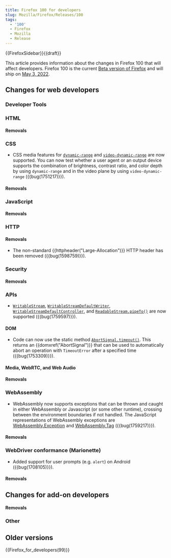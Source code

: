 ```yaml
---
title: Firefox 100 for developers
slug: Mozilla/Firefox/Releases/100
tags:
  - '100'
  - Firefox
  - Mozilla
  - Release
---
```

{{FirefoxSidebar}}{{draft}}

This article provides information about the changes in Firefox 100 that will affect developers. Firefox 100 is the current [Beta version of Firefox](https://www.mozilla.org/en-US/firefox/channel/desktop/#beta) and will ship on [May 3, 2022](https://wiki.mozilla.org/RapidRelease/Calendar#Future_branch_dates).

## Changes for web developers

### Developer Tools

### HTML

#### Removals

### CSS

- CSS media features for [`dynamic-range`](en-US/docs/Web/CSS/@media/dynamic-range) and [`video-dynamic-range`](en-US/docs/Web/CSS/@media/video-dynamic-range) are now supported. You can now test whether a user agent or an output device supports the combination of brightness, contrast ratio, and color depth by using `dynamic-range` and in the video plane by using `video-dynamic-range` ({{bug(1751217)}}).

#### Removals

### JavaScript

#### Removals

### HTTP

#### Removals

- The non-standard {{httpheader("Large-Allocation")}} HTTP header has been removed ({{bug(1598759)}}).

### Security

#### Removals

### APIs

- [`WritableStream`](/en-US/docs/Web/API/WritableStream), [`WritableStreamDefaultWriter`](/en-US/docs/Web/API/WritableStreamDefaultWriter), [`WritableStreamDefaultController`](/en-US/docs/Web/API/WritableStreamDefaultController), and [`ReadableStream.pipeTo()`](/en-US/docs/Web/API/ReadableStream/pipeTo) are now supported ({{bug(1759597)}}).

#### DOM

- Code can now use the static method [`AbortSignal.timeout()`](/en-US/docs/Web/API/AbortSignal/timeout).
  This returns an {{domxref("AbortSignal")}} that can be used to automatically abort an operation with `TimeoutError` after a specified time ({{bug(1753309)}}).

#### Media, WebRTC, and Web Audio

#### Removals

### WebAssembly

- WebAssembly now supports exceptions that can be thrown and caught in either WebAssembly or Javascript (or some other runtime), crossing between the environment boundaries if not handled.
  The JavaScript representations of WebAssembly exceptions are [WebAssembly.Exception](/en-US/docs/Web/JavaScript/Reference/Global_Objects/WebAssembly/Exception) and [WebAssembly.Tag](/en-US/docs/Web/JavaScript/Reference/Global_Objects/WebAssembly/Tag) ({{bug(1759217)}}).

#### Removals

### WebDriver conformance (Marionette)

- Added support for user prompts (e.g. `alert`) on Android ({{bug(1708105)}}).

#### Removals

## Changes for add-on developers

#### Removals

### Other

## Older versions

{{Firefox_for_developers(99)}}
